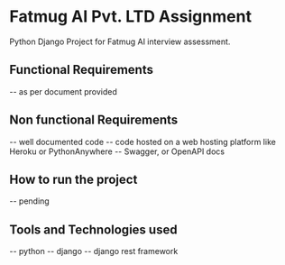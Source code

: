 # Fatmug AI Pvt. LTD Assignment

Python Django Project for Fatmug AI interview assessment.

## Functional Requirements
-- as per document provided

## Non functional Requirements
-- well documented code
-- code hosted on a web hosting platform like Heroku or PythonAnywhere
-- Swagger, or OpenAPI docs

## How to run the project
-- pending

## Tools and Technologies used
-- python
-- django
-- django rest framework